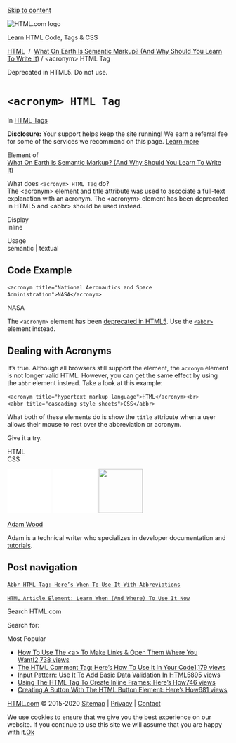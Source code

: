 <a href="#site-main" class="skip-link screen-reader-text">Skip to content</a>

<img src="../../wp-content/uploads/html-com-logo.png" alt="HTML.com logo" class="custom-logo sp-no-webp" srcset="https://html.com/wp-content/uploads/html-com-logo.png" width="250" height="53" />

[](../../index.html)

Learn HTML Code, Tags & CSS

[HTML](../../index.html)  /  [What On Earth Is Semantic Markup? (And Why Should You Learn To Write It)](../../semantic-markup/index.html) / &lt;acronym&gt; HTML Tag

Deprecated in HTML5. Do not use.

`<acronym> HTML Tag`
====================

In <span class="post-meta-category">[HTML Tags](../index.html)</span>

**Disclosure:** Your support helps keep the site running! We earn a referral fee for some of the services we recommend on this page. [Learn more](../../disclosure/index.html)

Element of  
[What On Earth Is Semantic Markup? (And Why Should You Learn To Write It)](../../semantic-markup/index.html)

What does `<acronym> HTML Tag` do?  
The &lt;acronym&gt; element and title attribute was used to associate a full-text explanation with an acronym. The &lt;acronym&gt; element has been deprecated in HTML5 and &lt;abbr&gt; should be used instead.

Display  
inline

Usage  
semantic | textual

Code Example
------------

    <acronym title="National Aeronautics and Space Administration">NASA</acronym>

NASA

<span class="underline"></span>

The `<acronym>` element has been [deprecated in HTML5](../../html5/index.html). Use the [`<abbr>`](../abbr/index.html) element instead.

Dealing with Acronyms
---------------------

It’s true. Although all browsers still support the element, the `acronym` element is not longer valid HTML. However, you can get the same effect by using the `abbr` element instead. Take a look at this example:

    <acronym title="hypertext markup language">HTML</acronym><br>
    <abbr title="cascading style sheets">CSS</abbr>

What both of these elements do is show the `title` attribute when a user allows their mouse to rest over the abbreviation or acronym.

Give it a try.

HTML  
CSS

<img src="../../wp-content/plugins/a3-lazy-load/assets/images/lazy_placeholder.gif" class="lazy lazy-hidden avatar avatar-100 photo" width="100" height="100" />

<img src="../../wp-content/plugins/a3-lazy-load/assets/images/lazy_placeholder.gif" class="lazy lazy-hidden avatar avatar-100 photo" width="100" height="100" />

<img src="https://secure.gravatar.com/avatar/3af4194cc38fbc6d4e68fbe7536347d5?s=100&amp;d=mm&amp;r=g" class="avatar avatar-100 photo" srcset="https://secure.gravatar.com/avatar/3af4194cc38fbc6d4e68fbe7536347d5?s=200&amp;d=mm&amp;r=g 2x" width="100" height="100" />

[Adam Wood](../../author/html/index.html)

<span class="fn">Adam is a technical writer who specializes in developer documentation and [tutorials](../../index.html).</span>

[<span class="saboxplugin-icon-grey saboxplugin-icon-linkedin"></span>](https://www.linkedin.com/in/adammichaelwood)

<span id="tho-end-content" style="display: block; visibility: hidden;"></span>

Post navigation
---------------

[<span class="nav-link-label"><span class="genericon genericon-previous"></span></span>`Abbr HTML Tag: Here’s When To Use It With Abbreviations`](../abbr/index.html)

[`HTML Article Element: Learn When (And Where) To Use It Now`<span class="nav-link-label"><span class="genericon genericon-next"></span></span>](../article/index.html)

Search HTML.com

<span class="screen-reader-text">Search for:</span>

Most Popular

-   <a href="../../attributes/a-target/index.html" class="popular_posts_bars_link">How To Use The &lt;a&gt; To Make Links &amp; Open Them Where You Want!</a><span class="popular_posts_bars_comment_count_hold"><a href="../../attributes/a-target/index.html#comments" class="popular_posts_bars_comment_count">2,738 views</a><span class="popular_posts_bars_comment_count_triangle"></span></span>
-   <a href="../comment-tag/index.html" class="popular_posts_bars_link">The HTML Comment Tag: Here’s How To Use It In Your Code</a><span class="popular_posts_bars_comment_count_hold"><a href="../comment-tag/index.html#comments" class="popular_posts_bars_comment_count">1,179 views</a><span class="popular_posts_bars_comment_count_triangle"></span></span>
-   <a href="../../attributes/input-pattern/index.html" class="popular_posts_bars_link">Input Pattern: Use It To Add Basic Data Validation In HTML5</a><span class="popular_posts_bars_comment_count_hold"><a href="../../attributes/input-pattern/index.html#comments" class="popular_posts_bars_comment_count">895 views</a><span class="popular_posts_bars_comment_count_triangle"></span></span>
-   <a href="../iframe/index.html" class="popular_posts_bars_link">Using The HTML Tag To Create Inline Frames: Here’s How</a><span class="popular_posts_bars_comment_count_hold"><a href="../iframe/index.html#comments" class="popular_posts_bars_comment_count">746 views</a><span class="popular_posts_bars_comment_count_triangle"></span></span>
-   <a href="../button/index.html" class="popular_posts_bars_link">Creating A Button With The HTML Button Element: Here’s How</a><span class="popular_posts_bars_comment_count_hold"><a href="../button/index.html#comments" class="popular_posts_bars_comment_count">681 views</a><span class="popular_posts_bars_comment_count_triangle"></span></span>

[HTML.com](../../index.html) © 2015-2020 [Sitemap](../../sitemap/index.html) | [Privacy](../../privacy/index.html) | [Contact](../../contact/index.html)

<span id="cn-notice-text" class="cn-text-container">We use cookies to ensure that we give you the best experience on our website. If you continue to use this site we will assume that you are happy with it.</span><span id="cn-notice-buttons" class="cn-buttons-container"><a href="#" id="cn-accept-cookie" class="cn-set-cookie cn-button bootstrap button">Ok</a></span><a href="javascript:void(0);" id="cn-close-notice" class="cn-close-icon"></a>
